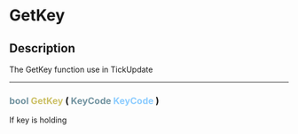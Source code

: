 # GetKey

## Description

The GetKey function use in TickUpdate

--- 
###  <font color=#7293A0>bool</font> <font color=#CCC066>GetKey</font> (  <font color=#7293A0>KeyCode</font> <font color=#8CCCFF>KeyCode</font> )
If key is holding
